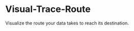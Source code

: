 Visual-Trace-Route
==================

Visualize the route your data takes to reach its destination.

